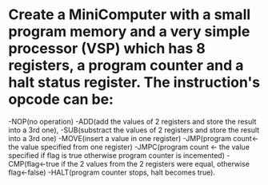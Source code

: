 # Create a MiniComputer with a small program memory and a very simple processor (VSP) which has 8 registers, a program counter and a halt status register. The instruction's opcode can be:
-NOP(no operation)
-ADD(add the values of 2 registers and store the result into a 3rd one), 
-SUB(substract the values of 2 registers and store the result into a 3rd one)
-MOVE(insert a value in one register)
-JMP(program count<- the value specified from one register)
-JMPC(program count <- the value specified if flag is true otherwise program counter is incemented)
-CMP(flag<-true if the 2 values from the 2 registers were equal, otherwise flag<-false)
-HALT(program counter stops, halt becomes true).

